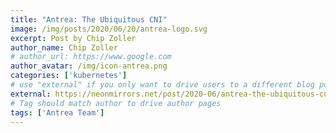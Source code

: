 ```yaml
---
title: "Antrea: The Ubiquitous CNI"
image: /img/posts/2020/06/20/antrea-logo.svg
excerpt: Post by Chip Zoller 
author_name: Chip Zoller 
# author_url: https://www.google.com
author_avatar: /img/icon-antrea.png
categories: ['kubernetes']
# use "external" if you only want to drive users to a different blog post that lives outside this site.
external: https://neonmirrors.net/post/2020-06/antrea-the-ubiquitous-cni/
# Tag should match author to drive author pages
tags: ['Antrea Team']
---
```

